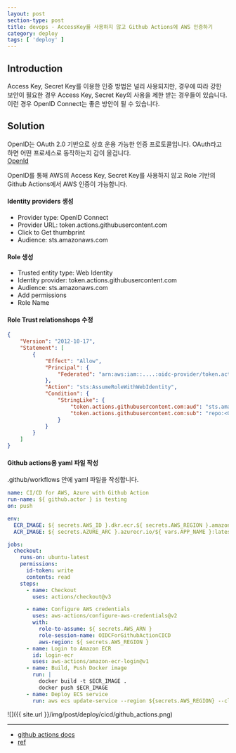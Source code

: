 ```yaml
---
layout: post
section-type: post
title: devops - AccessKey를 사용하지 않고 Github Actions에 AWS 인증하기
category: deploy
tags: [ 'deploy' ]
---
```


## Introduction

Access Key, Secret Key를 이용한 인증 방법은 널리 사용되지만, 경우에 따라 강한 보안이 필요한 경우 Access Key, Secret Key의 사용을 제한 받는 경우들이 있습니다.
이런 경우 OpenID Connect는 좋은 방안이 될 수 있습니다.

## Solution

OpenID는 OAuth 2.0 기반으로 상호 운용 가능한 인증 프로토콜입니다. OAuth라고 하면 어떤 프로세스로 동작하는지 감이 올겁니다.  
[OpenId](https://openid.net/developers/how-connect-works/)  

OpenID를 통해 AWS의 Access Key, Secret Key를 사용하지 않고 Role 기반의 Github Actions에서 AWS 인증이 가능합니다.

#### Identity providers 생성
- Provider type: OpenID Connect
- Provider URL: token.actions.githubusercontent.com
- Click to Get thumbprint
- Audience: sts.amazonaws.com

#### Role 생성
- Trusted entity type: Web Identity
- Identity provider: token.actions.githubusercontent.com
- Audience: sts.amazonaws.com
- Add permissions
- Role Name

#### Role Trust relationshops 수정

```json
{
    "Version": "2012-10-17",
    "Statement": [
        {
            "Effect": "Allow",
            "Principal": {
                "Federated": "arn:aws:iam::....:oidc-provider/token.actions.githubusercontent.com"
            },
            "Action": "sts:AssumeRoleWithWebIdentity",
            "Condition": {
                "StringLike": {
                    "token.actions.githubusercontent.com:aud": "sts.amazonaws.com",
                    "token.actions.githubusercontent.com:sub": "repo:<Git Repo>:<Branch>"
                }
            }
        }
    ]
}
```

#### Github actions용 yaml 파일 작성

.github/workflows 안에 yaml 파일을 작성합니다.

```yaml
name: CI/CD for AWS, Azure with Github Action
run-name: ${ github.actor } is testing
on: push

env:
  ECR_IMAGE: ${ secrets.AWS_ID }.dkr.ecr.${ secrets.AWS_REGION }.amazonaws.com/${ secrets.ECR_REPO }:${ github.sha }
  ACR_IMAGE: ${ secrets.AZURE_ARC }.azurecr.io/${ vars.APP_NAME }:latest

jobs:
  checkout:
    runs-on: ubuntu-latest
    permissions:
      id-token: write
      contents: read
    steps:
      - name: Checkout
        uses: actions/checkout@v3

      - name: Configure AWS credentials
        uses: aws-actions/configure-aws-credentials@v2
        with:
          role-to-assume: ${ secrets.AWS_ARN }
          role-session-name: OIDCForGithubActionCICD
          aws-region: ${ secrets.AWS_REGION }
      - name: Login to Amazon ECR
        id: login-ecr
        uses: aws-actions/amazon-ecr-login@v1
      - name: Build, Push Docker image
        run: |
          docker build -t $ECR_IMAGE .
          docker push $ECR_IMAGE
      - name: Deploy ECS service
        run: aws ecs update-service --region ${secrets.AWS_REGION} --cluster ${secrets.AWS_ECS_CLUSTER} --service ${secrets.AWS_ECS_SERVICE} --force-new-deployment
```

![]({{ site.url }}/img/post/deploy/cicd/github_actions.png)

---

- [github actions docs](https://docs.github.com/en/actions/deployment/security-hardening-your-deployments/configuring-openid-connect-in-amazon-web-services)
- [ref](https://www.youtube.com/watch?v=k2Tv-EJl7V4&ab_channel=glich.stream)
